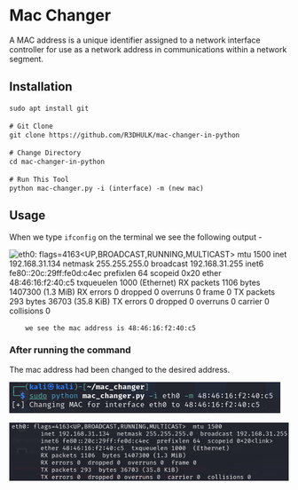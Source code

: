 # Mac Changer

A MAC address is a unique identifier assigned to a network interface controller for use as a network address in communications within a network segment.

## Installation

```# Git Installation
sudo apt install git

# Git Clone
git clone https://github.com/R3DHULK/mac-changer-in-python

# Change Directory
cd mac-changer-in-python

# Run This Tool
python mac-changer.py -i (interface) -m (new mac)
```

## Usage

When we type `ifconfig` on the terminal we see the following output -

![eth0: flags=4163<UP,BROADCAST,RUNNING,MULTICAST>  mtu 1500
        inet 192.168.31.134  netmask 255.255.255.0  broadcast 192.168.31.255
        inet6 fe80::20c:29ff:fe0d:c4ec  prefixlen 64  scopeid 0x20<link>
        ether ```48:46:16:f2:40:c5```  txqueuelen 1000  (Ethernet)
        RX packets 1106  bytes 1407300 (1.3 MiB)
        RX errors 0  dropped 0  overruns 0  frame 0
        TX packets 293  bytes 36703 (35.8 KiB)
        TX errors 0  dropped 0 overruns 0  carrier 0  collisions 0](image-1.png)

        we see the mac address is 48:46:16:f2:40:c5

### After running the command

The mac address had been changed to the desired address.

![alt text](image-2.png)

![alt text](image-3.png)
